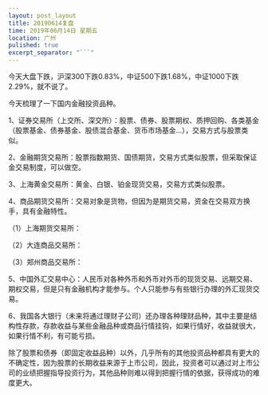 ```yaml
---
layout: post_layout
title: 20190614复盘
time: 2019年06月14日 星期五
location: 广州
pulished: true
excerpt_separator: "```"
---
```



 今天大盘下跌，沪深300下跌0.83%，中证500下跌1.68%，中证1000下跌2.29%，就不说了。
 
 今天梳理了一下国内金融投资品种。
 
 1、证券交易所（上交所、深交所）：股票、债券、股票期权、质押回购、各类基金（股票基金、债券基金、股债混合基金、货币市场基金...），交易方式与股票类似。
 
 2、金融期货交易所：股票指数期货、国债期货，交易方式类似股票，但采取保证金交易制度，可以做空。
 
 3、上海黄金交易所：黄金、白银、铂金现货交易，交易方式类似股票。
 
 4、商品期货交易所：交易对象是货物，但因为是期货交易，资金在交易双方换手，具有金融特性。
 
 （1）上海期货交易所：
 
 （2）大连商品交易所：
 
 （3）郑州商品交易所：
 
 5、中国外汇交易中心：人民币对各种外币和外币对外币的现货交易、远期交易、期权交易，但是只有金融机构才能参与。个人只能参与有些银行办理的外汇现货交易。
 
 6、我国各大银行（未来将通过理财子公司）还办理各种理财品种，其中主要是结构性存款，存款收益与某些金融品种或商品行情挂钩，如果行情好，收益就很大，如果行情不利，有可能亏损。
 
 除了股票和债券（即固定收益品种）以外，几乎所有的其他投资品种都具有更大的不确定性，因为股票的长期收益来源于上市公司，因此，投资者可以通过对上市公司的业绩把握指导投资行为，其他品种则难以得到把握行情的依据，获得成功的难度更大。
 
